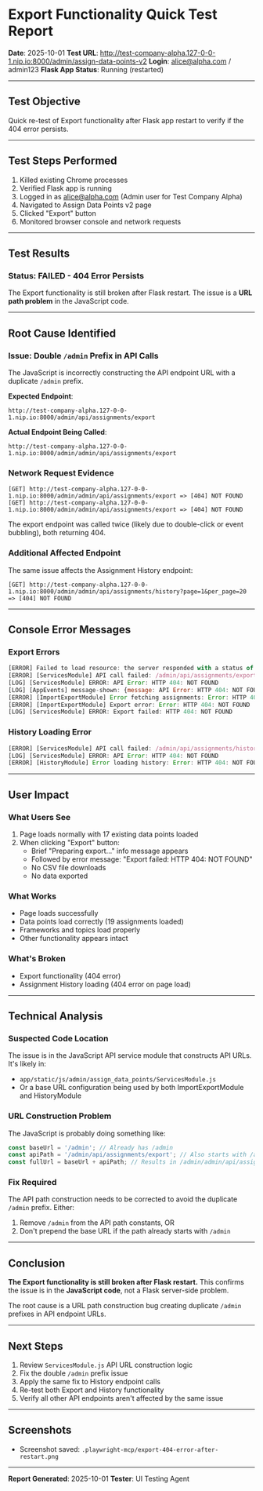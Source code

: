 # Export Functionality Quick Test Report
**Date**: 2025-10-01
**Test URL**: http://test-company-alpha.127-0-0-1.nip.io:8000/admin/assign-data-points-v2
**Login**: alice@alpha.com / admin123
**Flask App Status**: Running (restarted)

---

## Test Objective
Quick re-test of Export functionality after Flask app restart to verify if the 404 error persists.

---

## Test Steps Performed
1. Killed existing Chrome processes
2. Verified Flask app is running
3. Logged in as alice@alpha.com (Admin user for Test Company Alpha)
4. Navigated to Assign Data Points v2 page
5. Clicked "Export" button
6. Monitored browser console and network requests

---

## Test Results

### Status: FAILED - 404 Error Persists

The Export functionality is still broken after Flask restart. The issue is a **URL path problem** in the JavaScript code.

---

## Root Cause Identified

### Issue: Double `/admin` Prefix in API Calls

The JavaScript is incorrectly constructing the API endpoint URL with a duplicate `/admin` prefix.

**Expected Endpoint**:
```
http://test-company-alpha.127-0-0-1.nip.io:8000/admin/api/assignments/export
```

**Actual Endpoint Being Called**:
```
http://test-company-alpha.127-0-0-1.nip.io:8000/admin/admin/api/assignments/export
```

### Network Request Evidence
```
[GET] http://test-company-alpha.127-0-0-1.nip.io:8000/admin/admin/api/assignments/export => [404] NOT FOUND
[GET] http://test-company-alpha.127-0-0-1.nip.io:8000/admin/admin/api/assignments/export => [404] NOT FOUND
```

The export endpoint was called twice (likely due to double-click or event bubbling), both returning 404.

### Additional Affected Endpoint
The same issue affects the Assignment History endpoint:
```
[GET] http://test-company-alpha.127-0-0-1.nip.io:8000/admin/admin/api/assignments/history?page=1&per_page=20 => [404] NOT FOUND
```

---

## Console Error Messages

### Export Errors
```javascript
[ERROR] Failed to load resource: the server responded with a status of 404 (NOT FOUND)
[ERROR] [ServicesModule] API call failed: /admin/api/assignments/export Error: HTTP 404: NOT FOUND
[LOG] [ServicesModule] ERROR: API Error: HTTP 404: NOT FOUND
[LOG] [AppEvents] message-shown: {message: API Error: HTTP 404: NOT FOUND, type: error}
[ERROR] [ImportExportModule] Error fetching assignments: Error: HTTP 404: NOT FOUND
[ERROR] [ImportExportModule] Export error: Error: HTTP 404: NOT FOUND
[LOG] [ServicesModule] ERROR: Export failed: HTTP 404: NOT FOUND
```

### History Loading Error
```javascript
[ERROR] [ServicesModule] API call failed: /admin/api/assignments/history?page=1&per_page=20 Error: HTTP 404: NOT FOUND
[LOG] [ServicesModule] ERROR: API Error: HTTP 404: NOT FOUND
[ERROR] [HistoryModule] Error loading history: Error: HTTP 404: NOT FOUND
```

---

## User Impact

### What Users See
1. Page loads normally with 17 existing data points loaded
2. When clicking "Export" button:
   - Brief "Preparing export..." info message appears
   - Followed by error message: "Export failed: HTTP 404: NOT FOUND"
   - No CSV file downloads
   - No data exported

### What Works
- Page loads successfully
- Data points load correctly (19 assignments loaded)
- Frameworks and topics load properly
- Other functionality appears intact

### What's Broken
- Export functionality (404 error)
- Assignment History loading (404 error on page load)

---

## Technical Analysis

### Suspected Code Location
The issue is in the JavaScript API service module that constructs API URLs. It's likely in:
- `app/static/js/admin/assign_data_points/ServicesModule.js`
- Or a base URL configuration being used by both ImportExportModule and HistoryModule

### URL Construction Problem
The JavaScript is probably doing something like:
```javascript
const baseUrl = '/admin'; // Already has /admin
const apiPath = '/admin/api/assignments/export'; // Also starts with /admin
const fullUrl = baseUrl + apiPath; // Results in /admin/admin/api/assignments/export
```

### Fix Required
The API path construction needs to be corrected to avoid the duplicate `/admin` prefix. Either:
1. Remove `/admin` from the API path constants, OR
2. Don't prepend the base URL if the path already starts with `/admin`

---

## Conclusion

**The Export functionality is still broken after Flask restart.** This confirms the issue is in the **JavaScript code**, not a Flask server-side problem.

The root cause is a URL path construction bug creating duplicate `/admin` prefixes in API endpoint URLs.

---

## Next Steps

1. Review `ServicesModule.js` API URL construction logic
2. Fix the double `/admin` prefix issue
3. Apply the same fix to History endpoint calls
4. Re-test both Export and History functionality
5. Verify all other API endpoints aren't affected by the same issue

---

## Screenshots
- Screenshot saved: `.playwright-mcp/export-404-error-after-restart.png`

---

**Report Generated**: 2025-10-01
**Tester**: UI Testing Agent
